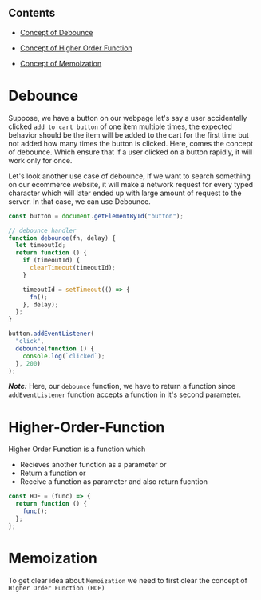 ## Contents

- [Concept of Debounce](#Debounce)
- [Concept of Higher Order Function](#Higher-Order-Function)

- [Concept of Memoization](#Memoization)

# Debounce

Suppose, we have a button on our webpage let's say a user accidentally clicked `add to cart button` of one item multiple times, the expected behavior should be the item will be added to the cart for the first time but not added how many times the button is clicked. Here, comes the concept of debounce. Which ensure that if a user clicked on a button rapidly, it will work only for once.

Let's look another use case of debounce, If we want to search something on our ecommerce website, it will make a network request for every typed character which will later ended up with large amount of request to the server. In that case, we can use Debounce.

```js
const button = document.getElementById("button");

// debounce handler
function debounce(fn, delay) {
  let timeoutId;
  return function () {
    if (timeoutId) {
      clearTimeout(timeoutId);
    }

    timeoutId = setTimeout(() => {
      fn();
    }, delay);
  };
}

button.addEventListener(
  "click",
  debounce(function () {
    console.log(`clicked`);
  }, 200)
);
```

**_Note:_** Here, our `debounce` function, we have to return a function since `addEventListener` function accepts a function in it's second parameter.

# Higher-Order-Function

Higher Order Function is a function which

- Recieves another function as a parameter or
- Return a function or
- Receive a function as parameter and also return fucntion

```js
const HOF = (func) => {
  return function () {
    func();
  };
};
```

# Memoization

To get clear idea about `Memoization` we need to first clear the concept of `Higher Order Function (HOF)`
